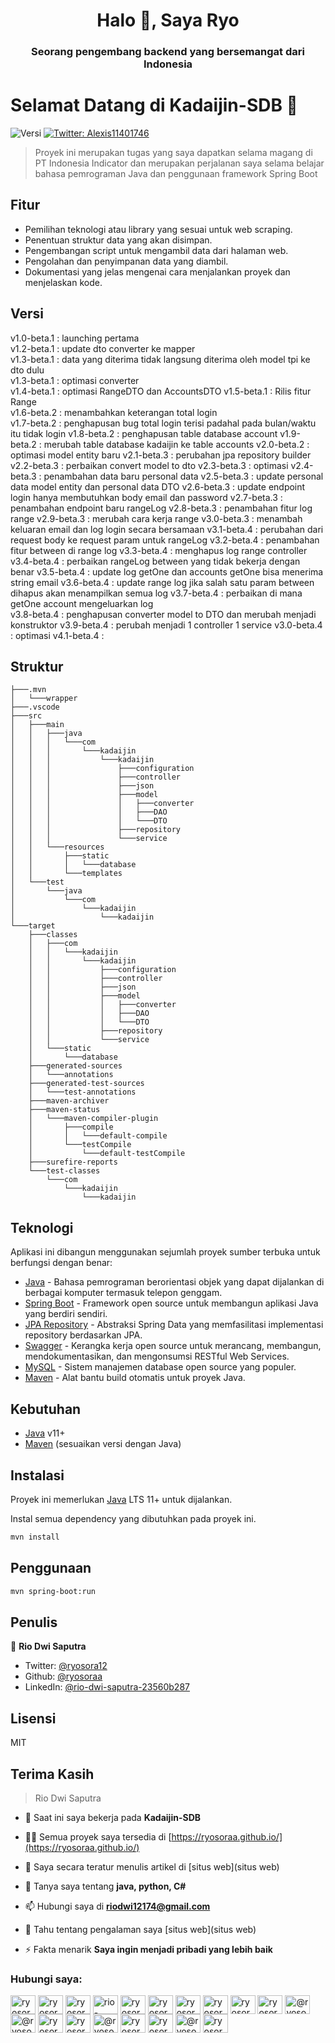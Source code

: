 <h1 align="center">Halo 👋, Saya Ryo</h1>
<h3 align="center">Seorang pengembang backend yang bersemangat dari Indonesia</h3>

# Selamat Datang di Kadaijin-SDB 👋

![Versi](https://img.shields.io/badge/versi-4.1--beta.4-biru.svg?cacheSeconds=2592000)
[![Twitter: Alexis11401746](https://img.shields.io/twitter/follow/Alexis11401746.svg?style=social)](https://twitter.com/dumps)

> Proyek ini merupakan tugas yang saya dapatkan selama magang di PT Indonesia Indicator dan merupakan perjalanan saya selama belajar bahasa pemrograman Java dan penggunaan framework Spring Boot

## Fitur

- Pemilihan teknologi atau library yang sesuai untuk web scraping.
- Penentuan struktur data yang akan disimpan.
- Pengembangan script untuk mengambil data dari halaman web.
- Pengolahan dan penyimpanan data yang diambil.
- Dokumentasi yang jelas mengenai cara menjalankan proyek dan menjelaskan kode.

## Versi

v1.0-beta.1 : launching pertama  
v1.2-beta.1 : update dto converter ke mapper  
v1.3-beta.1 : data yang diterima tidak langsung diterima oleh model tpi ke dto dulu  
v1.3-beta.1 : optimasi converter  
v1.4-beta.1 : optimasi RangeDTO dan AccountsDTO
v1.5-beta.1 : Rilis fitur Range  
v1.6-beta.2 : menambahkan keterangan total login  
v1.7-beta.2 : penghapusan bug total login terisi padahal pada bulan/waktu itu tidak login
v1.8-beta.2 : penghapusan table database account
v1.9-beta.2 : merubah table database kadaijin ke table accounts
v2.0-beta.2 : optimasi model entity baru
v2.1-beta.3 : perubahan jpa repository builder
v2.2-beta.3 : perbaikan convert model to dto
v2.3-beta.3 : optimasi
v2.4-beta.3 : penambahan data baru personal data
v2.5-beta.3 : update personal data model entity dan personal data DTO
v2.6-beta.3 : update endpoint login hanya membutuhkan body email dan password
v2.7-beta.3 : penambahan endpoint baru rangeLog
v2.8-beta.3 : penambahan fitur log range
v2.9-beta.3 : merubah cara kerja range
v3.0-beta.3 : menambah keluaran email dan log login secara bersamaan
v3.1-beta.4 : perubahan dari request body ke request param untuk rangeLog
v3.2-beta.4 : penambahan fitur between di range log
v3.3-beta.4 : menghapus log range controller
v3.4-beta.4 : perbaikan rangeLog between yang tidak bekerja dengan benar
v3.5-beta.4 : update log getOne dan accounts getOne bisa menerima string email
v3.6-beta.4 : update range log jika salah satu param between dihapus akan menampilkan semua log
v3.7-beta.4 : perbaikan di mana getOne account mengeluarkan log  
v3.8-beta.4 : penghapusan converter model to DTO dan merubah menjadi konstruktor
v3.9-beta.4 : perubah menjadi 1 controller 1 service
v3.0-beta.4 : optimasi
v4.1-beta.4 :

## Struktur

```
├───.mvn
│   └───wrapper
├───.vscode
├───src
│   ├───main
│   │   ├───java
│   │   │   └───com
│   │   │       └───kadaijin
│   │   │           └───kadaijin
│   │   │               ├───configuration
│   │   │               ├───controller
│   │   │               ├───json
│   │   │               ├───model
│   │   │               │   ├───converter
│   │   │               │   ├───DAO
│   │   │               │   └───DTO
│   │   │               ├───repository
│   │   │               └───service
│   │   └───resources
│   │       ├───static
│   │       │   └───database
│   │       └───templates
│   └───test
│       └───java
│           └───com
│               └───kadaijin
│                   └───kadaijin
└───target
    ├───classes
    │   ├───com
    │   │   └───kadaijin
    │   │       └───kadaijin
    │   │           ├───configuration
    │   │           ├───controller
    │   │           ├───json
    │   │           ├───model
    │   │           │   ├───converter
    │   │           │   ├───DAO
    │   │           │   └───DTO
    │   │           ├───repository
    │   │           └───service
    │   └───static
    │       └───database
    ├───generated-sources
    │   └───annotations
    ├───generated-test-sources
    │   └───test-annotations
    ├───maven-archiver
    ├───maven-status
    │   └───maven-compiler-plugin
    │       ├───compile
    │       │   └───default-compile
    │       └───testCompile
    │           └───default-testCompile
    ├───surefire-reports
    └───test-classes
        └───com
            └───kadaijin
                └───kadaijin
```

## Teknologi

Aplikasi ini dibangun menggunakan sejumlah proyek sumber terbuka untuk berfungsi dengan benar:

- [Java](<https://id.wikipedia.org/wiki/Java_(bahasa_pemrograman)>) - Bahasa pemrograman berorientasi objek yang dapat dijalankan di berbagai komputer termasuk telepon genggam.
- [Spring Boot](https://spring.io/projects/spring-boot) - Framework open source untuk membangun aplikasi Java yang berdiri sendiri.
- [JPA Repository](https://docs.spring.io/spring-data/jpa/docs/current/reference/html/) - Abstraksi Spring Data yang memfasilitasi implementasi repository berdasarkan JPA.
- [Swagger](https://swagger.io/) - Kerangka kerja open source untuk merancang, membangun, mendokumentasikan, dan mengonsumsi RESTful Web Services.
- [MySQL](https://www.mysql.com/) - Sistem manajemen database open source yang populer.
- [Maven](https://maven.apache.org/) - Alat bantu build otomatis untuk proyek Java.

## Kebutuhan

- [Java](https://www.java.com/en/download/) v11+
- [Maven](https://maven.apache.org/) (sesuaikan versi dengan Java)

## Instalasi

Proyek ini memerlukan [Java](https://www.java.com/en/download/) LTS 11+ untuk dijalankan.

Instal semua dependency yang dibutuhkan pada proyek ini.

```sh
mvn install
```

## Penggunaan

```sh
mvn spring-boot:run
```

## Penulis

👤 **Rio Dwi Saputra**

- Twitter: [@ryosora12](https://twitter.com/ryosora12)
- Github: [@ryosoraa](https://github.com/ryosoraa)
- LinkedIn: [@rio-dwi-saputra-23560b287](https://www.linkedin.com/in/rio-dwi-saputra-23560b287/)

## Lisensi

MIT

## Terima Kasih

> Rio Dwi Saputra

- 🔭 Saat ini saya bekerja pada **Kadaijin-SDB**

- 👨‍💻 Semua proyek saya tersedia di [https://ryosoraa.github.io/](https://ryosoraa.github.io/)

- 📝 Saya secara teratur menulis artikel di [situs web](situs web)

- 💬 Tanya saya tentang **java, python, C#**

- 📫 Hubungi saya di **riodwi12174@gmail.com**

- 📄 Tahu tentang pengalaman saya [situs web](situs web)

- ⚡ Fakta menarik **Saya ingin menjadi pribadi yang lebih baik**

<h3 align="left">Hubungi saya:</h3>
<p align="left">
<a href="https://codepen.io/ryosoraa" target="blank"><img align="center" src="https://raw.githubusercontent.com/rahuldkjain/github-profile-readme-generator/master/src/images/icons/Social/codepen.svg" alt="ryosoraa" height="30" width="40" /></a>
<a href="https://dev.to/ryosoraa" target="blank"><img align="center" src="https://raw.githubusercontent.com/rahuldkjain/github-profile-readme-generator/master/src/images/icons/Social/devto.svg" alt="ryosoraa" height="30" width="40" /></a>
<a href="https://twitter.com/ryosora12" target="blank"><img align="center" src="https://raw.githubusercontent.com/rahuldkjain/github-profile-readme-generator/master/src/images/icons/Social/twitter.svg" alt="ryosora12" height="30" width="40" /></a>
<a href="https://linkedin.com/in/rio-dwi-23560b287" target="blank"><img align="center" src="https://raw.githubusercontent.com/rahuldkjain/github-profile-readme-generator/master/src/images/icons/Social/linked-in-alt.svg" alt="rio-dwi-23560b287" height="30" width="40" /></a>
<a href="https://stackoverflow.com/users/ryosoraa" target="blank"><img align="center" src="https://raw.githubusercontent.com/rahuldkjain/github-profile-readme-generator/master/src/images/icons/Social/stack-overflow.svg" alt="ryosoraa" height="30" width="40" /></a>
<a href="https://codesandbox.com/ryosoraa" target="blank"><img align="center" src="https://raw.githubusercontent.com/rahuldkjain/github-profile-readme-generator/master/src/images/icons/Social/codesandbox.svg" alt="ryosoraa" height="30" width="40" /></a>
<a href="https://kaggle.com/ryosoraa" target="blank"><img align="center" src="https://raw.githubusercontent.com/rahuldkjain/github-profile-readme-generator/master/src/images/icons/Social/kaggle.svg" alt="ryosoraa" height="30" width="40" /></a>
<a href="https://fb.com/ryosoraa" target="blank"><img align="center" src="https://raw.githubusercontent.com/rahuldkjain/github-profile-readme-generator/master/src/images/icons/Social/facebook.svg" alt="ryosoraa" height="30" width="40" /></a>
<a href="https://instagram.com/ryosoraa" target="blank"><img align="center" src="https://raw.githubusercontent.com/rahuldkjain/github-profile-readme-generator/master/src/images/icons/Social/instagram.svg" alt="ryosoraa" height="30" width="40" /></a>
<a href="https://www.behance.net/ryosoraa" target="blank"><img align="center" src="https://raw.githubusercontent.com/rahuldkjain/github-profile-readme-generator/master/src/images/icons/Social/behance.svg" alt="ryosoraa" height="30" width="40" /></a>  
<a href="https://hashnode.com/@ryosora" target="blank"><img align="center" src="https://raw.githubusercontent.com/rahuldkjain/github-profile-readme-generator/master/src/images/icons/Social/hashnode.svg" alt="@ryosora" height="30" width="40" /></a>
<a href="https://medium.com/@ryosoraa" target="blank"><img align="center" src="https://raw.githubusercontent.com/rahuldkjain/github-profile-readme-generator/master/src/images/icons/Social/medium.svg" alt="@ryosoraa" height="30" width="40" /></a>
<a href="https://www.youtube.com/c/ryosoraa" target="blank"><img align="center" src="https://raw.githubusercontent.com/rahuldkjain/github-profile-readme-generator/master/src/images/icons/Social/youtube.svg" alt="ryosoraa" height="30" width="40" /></a>
<a href="https://www.codechef.com/users/ryosoraa" target="blank"><img align="center" src="https://cdn.jsdelivr.net/npm/simple-icons@3.1.0/icons/codechef.svg" alt="ryosoraa" height="30" width="40" /></a>
<a href="https://www.hackerrank.com/@ryosora" target="blank"><img align="center" src="https://raw.githubusercontent.com/rahuldkjain/github-profile-readme-generator/master/src/images/icons/Social/hackerrank.svg" alt="@ryosora" height="30" width="40" /></a>
<a href="https://codeforces.com/profile/ryosoraa" target="blank"><img align="center" src="https://raw.githubusercontent.com/rahuldkjain/github-profile-readme-generator/master/src/images/icons/Social/codeforces.svg" alt="ryosoraa" height="30" width="40" /></a>
<a href="https://www.leetcode.com/ryosora" target="blank"><img align="center" src="https://raw.githubusercontent.com/rahuldkjain/github-profile-readme-generator/master/src/images/icons/Social/leet-code.svg" alt="ryosora" height="30" width="40" /></a>
<a href="https://www.hackerearth.com/@ryosora" target="blank"><img align="center" src="https://raw.githubusercontent.com/rahuldkjain/github-profile-readme-generator/master/src/images/icons/Social/hackerearth.svg" alt="@ryosora" height="30" width="40" /></a>
<a href="https://auth.geeksforgeeks.org/user/ryosoraa" target="blank"><img align="center" src="https://raw.githubusercontent.com/rahuldkjain/github-profile-readme-generator/master/src/images/icons/Social/geeks-for-geeks.svg" alt="ryosoraa" height="30" width="40" /></a>
<a href="https://www.topcoder.com/members/ryosoraa" target="blank"><img align="center" src="https://raw.githubusercontent.com/rahuldkjain/github-profile-
